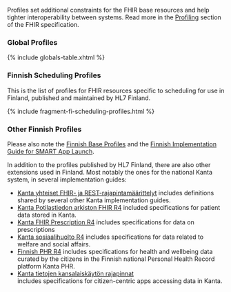 Profiles set additional constraints for the FHIR base resources and help tighter interoperability
between systems. Read more in the [Profiling](https://hl7.org/fhir/profiling.html) section of the
FHIR specification.

### Global Profiles

{% include globals-table.xhtml %}

### Finnish Scheduling Profiles

This is the list of profiles for FHIR resources specific to scheduling for use in Finland,
published and maintained by HL7 Finland.

{% include fragment-fi-scheduling-profiles.html %}

### Other Finnish Profiles

Please also note the
[Finnish Base Profiles](https://hl7.fi/fhir/finnish-base-profiles/extensions.html) and the
[Finnish Implementation Guide for SMART App Launch](https://hl7.fi/fhir/finnish-smart/).

In addition to the profiles published by HL7 Finland, there are also other extensions used in
Finland. Most notably the ones for the national Kanta system, in several implementation guides:

* [Kanta yhteiset FHIR- ja REST-rajapintamäärittelyt](https://simplifier.net/kanta-yhteiset-fhir)
  includes definitions shared by several other Kanta implementation guides.
* [Kanta Potilastiedon arkiston FHIR R4](https://simplifier.net/kanta-potilastiedon-arkiston-fhir-r4)
  included specifications for patient data stored in Kanta.
* [Kanta FHIR Prescription R4](https://simplifier.net/PrescriptionR4) includes specifications for
  data on prescriptions
* [Kanta sosiaalihuolto R4](https://simplifier.net/Kanta-sosiaalihuolto-R4) includes specifications
  for data related to welfare and social affairs.
* [Finnish PHR R4](https://simplifier.net/FinnishPHRR4) includes specifications for health and
  wellbeing data curated by the citizens in the Finnish national Personal Health Record platform
  Kanta PHR.
* [Kanta tietojen kansalaiskäytön rajapinnat](https://simplifier.net/kanta-tietojen-kansalaiskayton-rajapinnat)  
  includes specifications for citizen-centric apps accessing data in Kanta.
